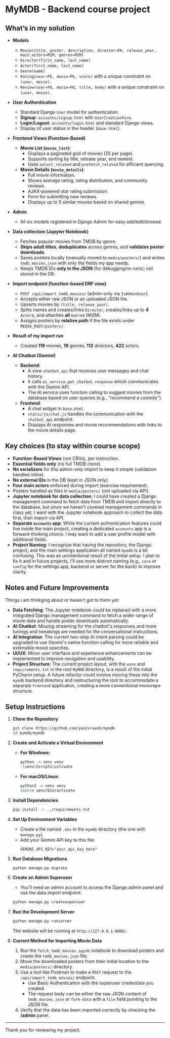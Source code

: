 # MyMDB - Backend course project

## What’s in my solution

* **Models**

  * `Movie(title, poster, description, director→FK, release_year, main_actors↔M2M, genres↔M2M)`
  * `Director(first_name, last_name)`
  * `Actor(first_name, last_name)`
  * `Genre(name)`
  * `Rating(user→FK, movie→FK, score)` with a unique constraint on `(user, movie)`.
  * `Review(user→FK, movie→FK, title, body)` with a unique constraint on `(user, movie)`.
* **User Authentication**

  * Standard Django `User` model for authentication.
  * **Signup**: `accounts/signup.html` with `UserCreationForm`.
  * **Login/Logout**: `accounts/login.html` and standard Django views.
  * Display of user status in the header (`base.html`).
* **Frontend Views (Function-Based)**

  * **Movie List (`movie_list`)**:
    * Displays a paginated grid of movies (25 per page).
    * Supports sorting by title, release year, and newest.
    * Uses `select_related` and `prefetch_related` for efficient querying.
  * **Movie Details (`movie_details`)**:
    * Full movie information.
    * Shows average rating, rating distribution, and community reviews.
    * AJAX-powered star rating submission.
    * Form for submitting new reviews.
    * Displays up to 5 similar movies based on shared genres.
* **Admin**

  * All six models registered in Django Admin for easy add/edit/browse.
* **Data collection (Jupyter Notebook)**

  * Fetches popular movies from TMDB by genre.
  * **Skips adult titles**, **deduplicates** across genres, and **validates poster downloads**.
  * Saves posters locally (manually moved to `media/posters/`) and writes `tmdb_movies.json` with only the fields my app needs.
  * Keeps TMDB IDs **only in the JSON** (for debugging/re-runs); not stored in the DB.
* **Import endpoint (function-based DRF view)**

  * `POST /api/import_tmdb_movies/` (admin-only via `IsAdminUser`).
  * Accepts either raw JSON or an uploaded JSON file.
  * Upserts movies by `(title, release_year)`.
  * Splits names and creates/links `Director`, creates/links up to **4** `Actor`s, and attaches **all** `Genre`s (M2M).
  * Assigns posters by **relative path** if the file exists under `MEDIA_ROOT/posters/`.
* **Result of my import run**

  * Created **119** movies, **19** genres, **112** directors, **422** actors.

* **AI Chatbot (Gemini)**

  * **Backend**:
    * A view `chatbot_api` that receives user messages and chat history.
    * It calls `ai_service.get_chatbot_response` which communicates with the Gemini API.
    * The AI service uses function calling to suggest movies from the database based on user queries (e.g., "recommend a comedy").
  * **Frontend**:
    * A chat widget in `base.html`.
    * `static/js/chat.js` handles the communication with the `chatbot_api` endpoint.
    * Displays AI responses and movie recommendations with links to the movie details page.

## Key choices (to stay within course scope)

* **Function-Based Views** (not CBVs), per instruction.
* **Essential fields only** (no full TMDB clone).
* **No serializers** for this admin-only import to keep it simple (validation handled inline).
* **No external IDs** in the DB (kept in JSON only).
* **Four main actors** enforced during import (exercise requirement).
* Posters handled as files in `media/posters/` (not uploaded via API).
* **Jupyter notebook for data collection**: I could have created a Django management command to fetch data from TMDB and import directly to the database, but since we haven't covered management commands in class yet, I went with the Jupyter notebook approach to collect the data first, then import via API.
* **Separate `accounts` app**: While the current authentication features could live inside the main project, creating a dedicated `accounts` app is a forward-thinking choice. I may want to add a user profile model with additional fields.
* **Project Naming**: I recognize that having the repository, the Django project, and the main settings application all named `mymdb` is a bit confusing. This was an unintentional result of the initial setup. I plan to fix it and in future projects, I'll use more distinct naming (e.g., `core` or `config` for the settings app, backend or server for the back) to improve clarity.


## Notes and Future Improvements
Things i am thinkging about or haven't got to them yet:

* **Data Fetching**: The Jupyter notebook could be replaced with a more integrated Django management command to fetch a wider range of movie data and handle poster downloads automatically.
* **AI Chatbot**: Missing streaming for the chatbot's responses and more tunings and tweakings are needed for the conversational instructions.
* **AI Integration**: The current two-step AI intent parsing could be upgraded to use Gemini's native function calling for more reliable and extensible movie searches.
* **UI/UX**: Minor user interface and experience enhancements can be implemented to improve navigation and usability.
* **Project Structure**: The current project layout, with the `venv` and `requirements.txt` in the root `MyMDB` directory, is a result of the initial PyCharm setup. A future refactor could involve moving these into the `mymdb` backend directory and restructuring the root to accommodate a separate `frontend` application, creating a more conventional monorepo structure.

## Setup Instructions

1.  **Clone the Repository**
    ```bash
    git clone https://github.com/yanivraveh/mymdb
    cd mymdb/mymdb
    ```

2.  **Create and Activate a Virtual Environment**
    *   **For Windows:**
        ```bash
        python -m venv venv
        .\venv\Scripts\activate
        ```
    *   **For macOS/Linux:**
        ```bash
        python3 -m venv venv
        source venv/bin/activate
        ```

3.  **Install Dependencies**
    ```bash
    pip install -r ../requirements.txt
    ```

4.  **Set Up Environment Variables**
    *   Create a file named `.env` in the `mymdb` directory (the one with `manage.py`).
    *   Add your Gemini API key to this file:
        ```
        GEMINI_API_KEY="your_api_key_here"
        ```

5.  **Run Database Migrations**
    ```bash
    python manage.py migrate
    ```

6.  **Create an Admin Superuser**
    *   You'll need an admin account to access the Django admin panel and use the data import endpoint.
    ```bash
    python manage.py createsuperuser
    ```

7.  **Run the Development Server**
    ```bash
    python manage.py runserver
    ```
    The website will be running at `http://127.0.0.1:8000/`.

8.  **Current Method for Importing Movie Data**
    1. Run the `fetch_tmdb_movies.ipynb` notebook to download posters and create the `tmdb_movies.json` file.
    2. Move the downloaded posters from their initial location to the `media/posters/` directory.
    3. Use a tool like Postman to make a `POST` request to the `/api/import_tmdb_movies/` endpoint.
        *   Use Basic Authentication with the superuser credentials you created.
        *   The request body can be either the raw JSON content of `tmdb_movies.json` or `form-data` with a `file` field pointing to the JSON file.
    4. Verify that the data has been imported correctly by checking the **/admin** panel.

---
Thank you for reviewing my project.

